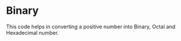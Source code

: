 # Binary
This code helps in converting a positive number into Binary, Octal and Hexadecimal number.
